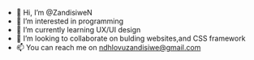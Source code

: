 - 👋 Hi, I’m @ZandisiweN
- 👀 I’m interested in programming
- 🌱 I’m currently learning UX/UI design
- 💞️ I’m looking to collaborate on bulding websites,and CSS framework
- 📫 You can reach me on ndhlovuzandisiwe@gmail.com

<!---
ZandisiweN/ZandisiweN is a ✨ special ✨ repository because its `README.md` (this file) appears on your GitHub profile.
You can click the Preview link to take a look at your changes.
--->
